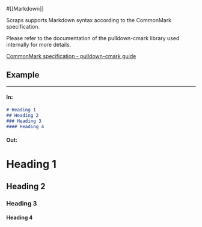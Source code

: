 #[[Markdown]]

Scraps supports Markdown syntax according to the CommonMark specification.

Please refer to the documentation of the pulldown-cmark library used internally for more details.

[CommonMark specification - pulldown-cmark guide](https://pulldown-cmark.github.io/pulldown-cmark/third_party/spec.html)

## Example

---

#### In:
```markdown
# Heading 1
## Heading 2
### Heading 3
#### Heading 4
```
#### Out:
# Heading 1
## Heading 2
### Heading 3
#### Heading 4
